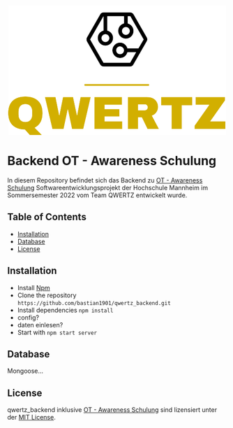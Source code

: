 <div align="center">

![alt Logo](https://raw.githubusercontent.com/bastian1901/OT-Awareness-Schulung/master/src/Resources/logo_small.png)

</div>

# Backend OT - Awareness Schulung
In diesem Repository befindet sich das Backend zu [OT - Awareness Schulung](https://github.com/bastian1901/OT-Awareness-Schulung.git)
Softwareentwicklungsprojekt der Hochschule Mannheim im Sommersemester 2022 vom Team QWERTZ entwickelt wurde.

## Table of Contents
- [Installation](#Installation)
- [Database](#Database)
- [License](#License)

## Installation
- Install [Npm](https://nodejs.org/en/download/)
- Clone the repository ```https://github.com/bastian1901/qwertz_backend.git```
- Install dependencies ```npm install```
- config?
- daten einlesen?
- Start with ```npm start server```

## Database
Mongoose...

## License 
qwertz_backend inklusive [OT - Awareness Schulung](https://github.com/bastian1901/OT-Awareness-Schulung.git) sind lizensiert unter
der [MIT License](https://github.com/bastian1901/qwertz_backend/blob/master/LICENSE).

